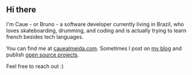 ## Hi there

I'm Caue - or Bruno - a software developer currently living in Brazil, who loves skateboarding, drumming, and coding and is actually trying to learn french besides tech languages.

You can find me at [cauealmeida.com](https://cauealmeida.com.br). Sometimes I post on [my blog](https://clmeida.medium.com/) and publish [open source projects](https://www.npmjs.com/~clmeida).

Feel free to reach out :)
